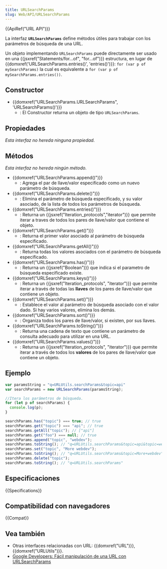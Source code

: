 ```yaml
---
title: URLSearchParams
slug: Web/API/URLSearchParams
---
```


{{ApiRef("URL API")}}

La interfaz **`URLSearchParams`** define métodos útiles para trabajar con los parámetros de búsqueda de una URL.

Un objeto implementando `URLSearchParams` puede directamente ser usado en una {{jsxref("Statements/for...of", "for...of")}} estructura, en lugar de {{domxref('URLSearchParams.entries()', 'entries()')}}: `for (var p of mySearchParams)` la cual es equivalente a `for (var p of mySearchParams.entries())`.

## Constructor

- {{domxref("URLSearchParams.URLSearchParams", 'URLSearchParams()')}}
  - : El Constructor returna un objeto de tipo `URLSearchParams`.

## Propiedades

_Esta interfaz no hereda ninguna propiedad._

## Métodos

_Esta interfaz no hereda ningún método._

- {{domxref("URLSearchParams.append()")}}
  - : Agrega el par de llave/valor especificado como un nuevo parámetro de búsqueda.
- {{domxref("URLSearchParams.delete()")}}
  - : Elimina el parámetro de búsqueda especificado, y su valor asociado, de la lista de todos los parámetros de búsqueda.
- {{domxref("URLSearchParams.entries()")}}
  - : Returna un {{jsxref("Iteration_protocols","iterator")}} que permite iterar a traves de todos los pares de llave/valor que contiene el objeto.
- {{domxref("URLSearchParams.get()")}}
  - : Returna el primer valor asociado al parámetro de búsqueda especificado.
- {{domxref("URLSearchParams.getAll()")}}
  - : Returna todas los valores asociados con el parámetro de búsqueda especificado.
- {{domxref("URLSearchParams.has()")}}
  - : Returna un {{jsxref("Boolean")}} que indica si el parametro de búsqueda especificado existe.
- {{domxref("URLSearchParams.keys()")}}
  - : Returna un {{jsxref("Iteration_protocols", "iterator")}} que permite iterar a través de todas las **llaves** de los pares de llave/valor que contiene un objeto.
- {{domxref("URLSearchParams.set()")}}
  - : Establece el valor al parámetro de búsqueda asociado con el valor dado. Si hay varios valores, elimina los demás.
- {{domxref("URLSearchParams.sort()")}}
  - : Organiza todos los pares de llave/valor, si existen, por sus llaves.
- {{domxref("URLSearchParams.toString()")}}
  - : Returna una cadena de texto que contiene un parámetro de consulta adecuado para utilizar en una URL.
- {{domxref("URLSearchParams.values()")}}
  - : Returna un {{jsxref("Iteration_protocols", "iterator")}} que permite iterar a través de todos los **valores** de los pares de llave/valor que contiene un objeto.

## Ejemplo

```js
var paramsString = "q=URLUtils.searchParams&topic=api"
var searchParams = new URLSearchParams(paramsString);

//Itera los parámetros de búsqueda.
for (let p of searchParams) {
  console.log(p);
}

searchParams.has("topic") === true; // true
searchParams.get("topic") === "api"; // true
searchParams.getAll("topic"); // ["api"]
searchParams.get("foo") === null; // true
searchParams.append("topic", "webdev");
searchParams.toString(); // "q=URLUtils.searchParams&topic=api&topic=webdev"
searchParams.set("topic", "More webdev");
searchParams.toString(); // "q=URLUtils.searchParams&topic=More+webdev"
searchParams.delete("topic");
searchParams.toString(); // "q=URLUtils.searchParams"
```

## Especificaciones

{{Specifications}}

## Compatibilidad con navegadores

{{Compat}}

## Vea también

- Otras interfaces relacionadas con URL: {{domxref("URL")}}, {{domxref("URLUtils")}}.
- [Google Developers: Fácil manipulación de una URL con URLSearchParams](https://developers.google.com/web/updates/2016/01/urlsearchparams?hl=en)
